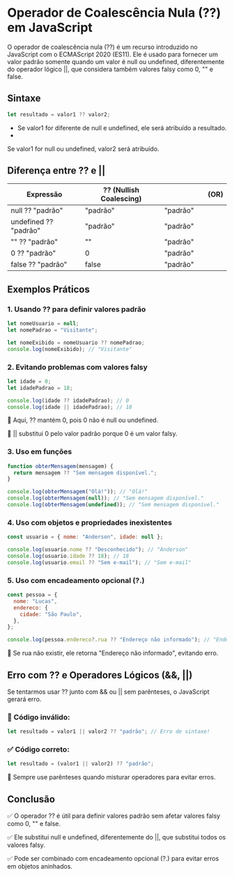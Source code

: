 # Operador de Coalescência Nula (??) em JavaScript

O operador de coalescência nula (??) é um recurso introduzido no JavaScript com o ECMAScript 2020 (ES11). Ele é usado para fornecer um valor padrão somente quando um valor é null ou undefined, diferentemente do operador lógico ||, que considera também valores falsy como 0, "" e false.

## Sintaxe

```js
let resultado = valor1 ?? valor2;
```

- Se valor1 for diferente de null e undefined, ele será atribuído a resultado.
-

Se valor1 for null ou undefined, valor2 será atribuído.

## Diferença entre ?? e ||

| Expressão             | ?? (Nullish Coalescing) |          |     | (OR) |
| --------------------- | ----------------------- | -------- | --- | ---- |
| null ?? "padrão"      | "padrão"                | "padrão" |
| undefined ?? "padrão" | "padrão"                | "padrão" |
| "" ?? "padrão"        | ""                      | "padrão" |
| 0 ?? "padrão"         | 0                       | "padrão" |
| false ?? "padrão"     | false                   | "padrão" |

## Exemplos Práticos

### 1. Usando ?? para definir valores padrão

```js
let nomeUsuario = null;
let nomePadrao = "Visitante";

let nomeExibido = nomeUsuario ?? nomePadrao;
console.log(nomeExibido); // "Visitante"
```

### 2. Evitando problemas com valores falsy

```js
let idade = 0;
let idadePadrao = 18;

console.log(idade ?? idadePadrao); // 0
console.log(idade || idadePadrao); // 18
```

🔹 Aqui, ?? mantém 0, pois 0 não é null ou undefined.

🔹 || substitui 0 pelo valor padrão porque 0 é um valor falsy.

### 3. Uso em funções

```js
function obterMensagem(mensagem) {
  return mensagem ?? "Sem mensagem disponível.";
}

console.log(obterMensagem("Olá!")); // "Olá!"
console.log(obterMensagem(null)); // "Sem mensagem disponível."
console.log(obterMensagem(undefined)); // "Sem mensagem disponível."
```

### 4. Uso com objetos e propriedades inexistentes

```js
const usuario = { nome: "Anderson", idade: null };

console.log(usuario.nome ?? "Desconhecido"); // "Anderson"
console.log(usuario.idade ?? 18); // 18
console.log(usuario.email ?? "Sem e-mail"); // "Sem e-mail"
```

### 5. Uso com encadeamento opcional (?.)

```js
const pessoa = {
  nome: "Lucas",
  endereco: {
    cidade: "São Paulo",
  },
};

console.log(pessoa.endereco?.rua ?? "Endereço não informado"); // "Endereço não informado"
```

🔹 Se rua não existir, ele retorna "Endereço não informado", evitando erro.

## Erro com ?? e Operadores Lógicos (&&, ||)

Se tentarmos usar ?? junto com && ou || sem parênteses, o JavaScript gerará erro.

### 🚫 Código inválido:

```js
let resultado = valor1 || valor2 ?? "padrão"; // Erro de sintaxe!
```

### ✅ Código correto:

```js
let resultado = (valor1 || valor2) ?? "padrão";
```

🔹 Sempre use parênteses quando misturar operadores para evitar erros.

## Conclusão

✅ O operador ?? é útil para definir valores padrão sem afetar valores falsy como 0, "" e false.

✅ Ele substitui null e undefined, diferentemente do ||, que substitui todos os valores falsy.

✅ Pode ser combinado com encadeamento opcional (?.) para evitar erros em objetos aninhados.
